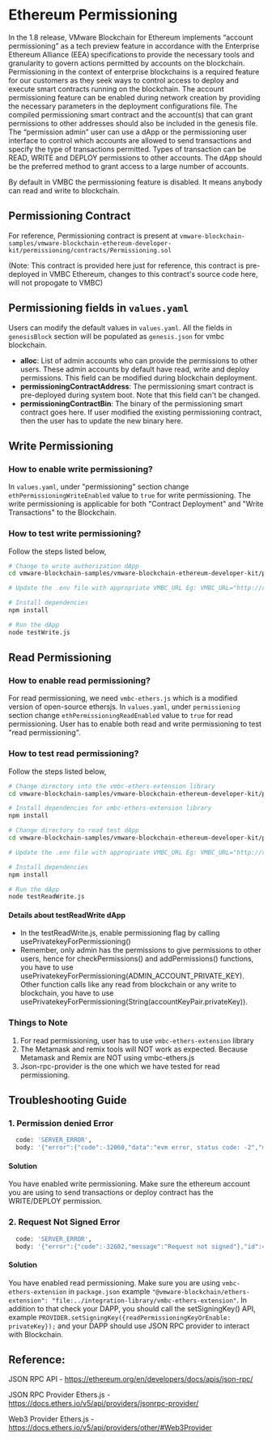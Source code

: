# Ethereum Permissioning

In the 1.8 release, VMware Blockchain for Ethereum implements “account permissioning” as a tech preview feature in accordance with the Enterprise Ethereum Alliance (EEA) specifications to provide the necessary tools and granularity to govern actions permitted by accounts on the blockchain. Permissioning in the context of enterprise blockchains is a required feature for our customers as they seek ways to control access to deploy and execute smart contracts running on the blockchain. The account permissioning feature can be enabled during network creation by providing the necessary parameters in the deployment configurations file. The compiled permissioning smart contract and the account(s) that can grant permissions to other addresses should also be included in the genesis file. The “permission admin” user can use a dApp or the permissioning user interface to control which accounts are allowed to send transactions and specify the type of transactions permitted. Types of transaction can be READ, WRITE and DEPLOY permissions to other accounts. The dApp should be the preferred method to grant access to a large number of accounts.

By default in VMBC the permissioning feature is disabled. It means anybody can read and write to blockchain.

## Permissioning Contract
For reference, Permissioning contract is present at `vmware-blockchain-samples/vmware-blockchain-ethereum-developer-kit/permissioning/contracts/Permissioning.sol`

(Note: This contract is provided here just for reference, this contract is pre-deployed in VMBC Ethereum, changes to this contract's source code here, will not propogate to VMBC)
 
## Permissioning fields in `values.yaml`

Users can modify the default values in `values.yaml`. All the fields in `genesisBlock` section will be populated as `genesis.json` for vmbc blockchain.
 * **alloc**: List of admin accounts who can provide the permissions to other users. These admin accounts by default have read, write and deploy permissions. This field can be modified during blockchain deployment.
 * **permissioningContractAddress**: The permissioning smart contract is pre-deployed during system boot. Note that this field can't be changed.
 * **permissioningContractBin**: The binary of the permissioning smart contract goes here. If user modified the existing permissioning contract, then the user has to update the new binary here. 

## Write Permissioning

### How to enable write permissioning?

In `values.yaml`, under "permissioning" section change `ethPermissioningWriteEnabled` value to `true` for write permissioning.
The write permissioning is applicable for both "Contract Deployment" and "Write Transactions" to the Blockchain.

### How to test write permissioning?

Follow the steps listed below,
```sh
# Change to write authorization dApp
cd vmware-blockchain-samples/vmware-blockchain-ethereum-developer-kit/permissioning/sample-dapps/write-authorization

# Update the .env file with appropriate VMBC_URL Eg: VMBC_URL="http://x.x.x.x:8545"

# Install dependencies
npm install

# Run the dApp
node testWrite.js
```

## Read Permissioning

### How to enable read permissioning?

For read permissioning, we need `vmbc-ethers.js` which is a modified version of open-source ethersjs. 
In `values.yaml`, under `permissioning` section change `ethPermissioningReadEnabled` value to `true` for read permissioning. User has to enable both read and write permissioning to test "read permissioning".

### How to test read permissioning?
Follow the steps listed below,
```sh
# Change directory into the vmbc-ethers-extension library
cd vmware-blockchain-samples/vmware-blockchain-ethereum-developer-kit/permissioning/sample-dapps/read-write-authorization/integration-library/vmbc-ethers-extension

# Install dependencies for vmbc-ethers-extension library
npm install

# Change directory to read test dApp
cd vmware-blockchain-samples/vmware-blockchain-ethereum-developer-kit/permissioning/sample-dapps/read-write-authorization/dapp

# Update the .env file with appropriate VMBC_URL Eg: VMBC_URL="http://x.x.x.x:8545" 

# Install dependencies
npm install

# Run the dApp
node testReadWrite.js
```
#### Details about testReadWrite dApp
- In the testReadWrite.js, enable permissioning flag by calling usePrivatekeyForPermissioning()
- Remember, only admin has the permissions to give permissions to other users, hence for checkPermissions() and addPermissions() functions, you have to use usePrivatekeyForPermissioning(ADMIN_ACCOUNT_PRIVATE_KEY). Other function calls like any read from blockchain or any write to blockchain, you have to use usePrivatekeyForPermissioning(String(accountKeyPair.privateKey)).


### Things to Note
1. For read permissioning, user has to use `vmbc-ethers-extension` library
2. The Metamask and remix tools will NOT work as expected. Because Metamask and Remix are NOT using vmbc-ethers.js
3. Json-rpc-provider is the one which we have tested for read permissioning.

## Troubleshooting Guide
### 1. Permission denied Error
```sh
  code: 'SERVER_ERROR',
  body: '{"error":{"code":-32060,"data":"evm error, status code: -2","message":"Permission denied"},"id":58,"jsonrpc":"2.0"}',
```
#### Solution
You have enabled write permissioning. Make sure the ethereum account you are using to send transactions or deploy contract has the WRITE/DEPLOY permission. 
### 2. Request Not Signed Error
```sh 
  code: 'SERVER_ERROR',
  body: '{"error":{"code":-32602,"message":"Request not signed"},"id":47,"jsonrpc":"2.0"}',
```
#### Solution
You have enabled read permissioning. Make sure you are using `vmbc-ethers-extension` in `package.json` example `"@vmware-blockchain/ethers-extension": "file:../integration-library/vmbc-ethers-extension"`. In addition to that check your DAPP, you should call the setSigningKey() API, example `PROVIDER.setSigningKey({readPermissioningKeyOrEnable: privateKey});` and your DAPP should use JSON RPC provider to interact with Blockchain.

## Reference:
JSON RPC API - https://ethereum.org/en/developers/docs/apis/json-rpc/

JSON RPC Provider Ethers.js - https://docs.ethers.io/v5/api/providers/jsonrpc-provider/

Web3 Provider Ethers.js - https://docs.ethers.io/v5/api/providers/other/#Web3Provider
